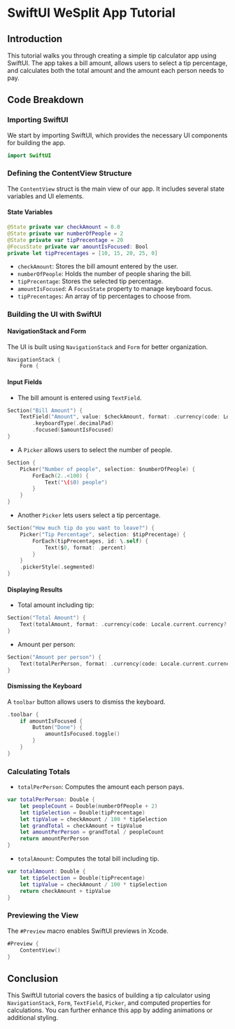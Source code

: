 # SwiftUI WeSplit App Tutorial

## Introduction
This tutorial walks you through creating a simple tip calculator app using SwiftUI. The app takes a bill amount, allows users to select a tip percentage, and calculates both the total amount and the amount each person needs to pay.

## Code Breakdown

### Importing SwiftUI
We start by importing SwiftUI, which provides the necessary UI components for building the app.
```swift
import SwiftUI
```

### Defining the ContentView Structure
The `ContentView` struct is the main view of our app. It includes several state variables and UI elements.

#### State Variables
```swift
@State private var checkAmount = 0.0
@State private var numberOfPeople = 2
@State private var tipPrecentage = 20
@FocusState private var amountIsFocused: Bool
private let tipPrecentages = [10, 15, 20, 25, 0]
```
- `checkAmount`: Stores the bill amount entered by the user.
- `numberOfPeople`: Holds the number of people sharing the bill.
- `tipPrecentage`: Stores the selected tip percentage.
- `amountIsFocused`: A `FocusState` property to manage keyboard focus.
- `tipPrecentages`: An array of tip percentages to choose from.

### Building the UI with SwiftUI

#### NavigationStack and Form
The UI is built using `NavigationStack` and `Form` for better organization.
```swift
NavigationStack {
    Form {
```

#### Input Fields
- The bill amount is entered using `TextField`.
```swift
Section("Bill Amount") {
    TextField("Amount", value: $checkAmount, format: .currency(code: Locale.current.currency?.identifier ?? "USD"))
        .keyboardType(.decimalPad)
        .focused($amountIsFocused)
}
```

- A `Picker` allows users to select the number of people.
```swift
Section {
    Picker("Number of people", selection: $numberOfPeople) {
        ForEach(2..<100) {
            Text("\($0) people")
        }
    }
}
```

- Another `Picker` lets users select a tip percentage.
```swift
Section("How much tip do you want to leave?") {
    Picker("Tip Percentage", selection: $tipPrecentage) {
        ForEach(tipPrecentages, id: \.self) {
            Text($0, format: .percent)
        }
    }
    .pickerStyle(.segmented)
}
```

#### Displaying Results
- Total amount including tip:
```swift
Section("Total Amount") {
    Text(totalAmount, format: .currency(code: Locale.current.currency?.identifier ?? "USD"))
}
```

- Amount per person:
```swift
Section("Amount per person") {
    Text(totalPerPerson, format: .currency(code: Locale.current.currency?.identifier ?? "USD"))
}
```

#### Dismissing the Keyboard
A `toolbar` button allows users to dismiss the keyboard.
```swift
.toolbar {
    if amountIsFocused {
        Button("Done") {
            amountIsFocused.toggle()
        }
    }
}
```

### Calculating Totals
- `totalPerPerson`: Computes the amount each person pays.
```swift
var totalPerPerson: Double {
    let peopleCount = Double(numberOfPeople + 2)
    let tipSelection = Double(tipPrecentage)
    let tipValue = checkAmount / 100 * tipSelection
    let grandTotal = checkAmount + tipValue
    let amountPerPerson = grandTotal / peopleCount
    return amountPerPerson
}
```

- `totalAmount`: Computes the total bill including tip.
```swift
var totalAmount: Double {
    let tipSelection = Double(tipPrecentage)
    let tipValue = checkAmount / 100 * tipSelection
    return checkAmount + tipValue
}
```

### Previewing the View
The `#Preview` macro enables SwiftUI previews in Xcode.
```swift
#Preview {
    ContentView()
}
```

## Conclusion
This SwiftUI tutorial covers the basics of building a tip calculator using `NavigationStack`, `Form`, `TextField`, `Picker`, and computed properties for calculations. You can further enhance this app by adding animations or additional styling.


